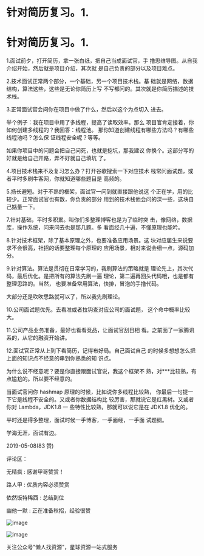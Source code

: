 # 针对简历复习。1.

# 针对简历复习。1.

1.面试前夕，打开简历，拿一张白纸，把自己当成面试官，手 撸思维导图。从自我介绍开始，然后就是项目介绍，其次就 是自己负责的部分以及项目难点。

2.技术面试正常两个部分，一个基础，另一个项目技术栈。基 础就是网络，数据结构，算法这些，这些是无论你简历上写 不写都问的。其次就是你简历描述的技术栈。

3.正常面试官会问你在项目中做了什么，然后以这个为点切入 进去。

举个例子：我在项目中用了多线程，提高了读取效率。那么 项目官肯定接着，你如何创建多线程的？我回答：线程池。 那你知道创建线程有哪些方法吗？有哪些线程池吗？怎么保 证线程安全呢？等等。

如果你项目中的问题会把自己问死，也就是挖坑，那我建议 你换个。这部分写的好就是给自己开路，弄不好就自己填坑 了。

4.项目技术栈来不及复习怎么办？打开谷歌搜索一下对应技术 栈常问面试题，或者平时多刷牛客网，你就知道哪些题目是 高频的。

5.扬长避短。对于不熟的框架，面试官一问到就直接跟他说这 个正在学，用的比较少。正常面试官也有数，你负责的部分 用到的技术栈他会问的深一些，这块自己掂量一下。

7.针对基础，平时多积累。叫你们多整理博客也是为了临时突 击，像网络，数据库，操作系统，问来问去也是那几题。多 看面经几十遍，不懂原理也能吟。

8.针对技术框架，除了基本原理之外，也要准备应用场景。这 块对应届生来说要求不会很高，社招的话要整理每个原理的 应用场景，相对来说会细一点，源码加分。

9.针对算法。算法是贯彻在日常学习的，我刷算法的策略就是 理论先上，其次代码，最后优化。是把所有的算法先刷一遍 理论，第二遍再回头代码哦，也是都有整理思路的。当然， 也要准备常用算法，快排，冒泡的手撸代码。

大部分还是吹吹思路就可以了，所以我先刷理论。

10.公司面试题优先。去看准或者拉钩查对应公司的面试题， 这个命中概率比较大。

11.公司产品业务准备，最好也看看竞品，让面试官刮目相 看。之前面了一家腾讯系的，从它的融资开始讲。

12.面试官正常从上到下看简历，记得布好局。自己面试自己 的时候多想想怎么把上面的知识点不经意的串到你熟悉的知 识点。

为什么说不经意呢？要是你直接跟面试官说，我这个框架不 熟，对***比较熟，有点尴尬的。所以要不经意的。

当面试官问你 hashmap 原理的时候，比如说你多线程比较熟， 你最后一句提一下它是线程不安全的。又或者你数据结构比 较厉害，那就说它是红黑树。又或者你对 Lambda，JDK1.8 一 些特性比较熟，那就可以说它是在 JDK1.8 优化的。

平时还是得多整理，面试时候一手博客，一手面经，一手面 试题纲。

学海无涯，面试有边。

2019-05-08(83 赞)

评论区：

无精疯 : 感谢甲哥赞赏！

路人甲 : 优质内容必须赞赏

依然饭特稀西 : 总结到位

幽他一默 : 正在准备秋招，经验很赞

![image](img/Image_130.png)

![image](img/Image_131.png)

关注公众号"懒人找资源"，星球资源一站式服务